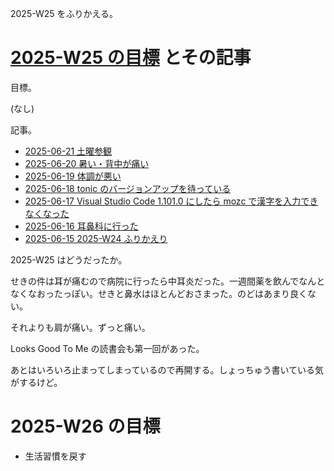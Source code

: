 2025-W25 をふりかえる。

# [2025-W25 の目標][2025-06-15] とその記事

目標。

(なし)

記事。

- [2025-06-21 土曜参観][2025-06-21]
- [2025-06-20 暑い・背中が痛い][2025-06-20]
- [2025-06-19 体調が悪い][2025-06-19]
- [2025-06-18 tonic のバージョンアップを待っている][2025-06-18]
- [2025-06-17 Visual Studio Code 1.101.0 にしたら mozc で漢字を入力できなくなった][2025-06-17]
- [2025-06-16 耳鼻科に行った][2025-06-16]
- [2025-06-15 2025-W24 ふりかえり][2025-06-15]

2025-W25 はどうだったか。

せきの件は耳が痛むので病院に行ったら中耳炎だった。一週間薬を飲んでなんとなくなおったっぽい。せきと鼻水はほとんどおさまった。のどはあまり良くない。

それよりも肩が痛い。ずっと痛い。

Looks Good To Me の読書会も第一回があった。

あとはいろいろ止まってしまっているので再開する。しょっちゅう書いている気がするけど。

# 2025-W26 の目標

- 生活習慣を戻す

[2025-06-15]: https://blog.bouzuya.net/2025/06/15/
[2025-06-16]: https://blog.bouzuya.net/2025/06/16/
[2025-06-17]: https://blog.bouzuya.net/2025/06/17/
[2025-06-18]: https://blog.bouzuya.net/2025/06/18/
[2025-06-19]: https://blog.bouzuya.net/2025/06/19/
[2025-06-20]: https://blog.bouzuya.net/2025/06/20/
[2025-06-21]: https://blog.bouzuya.net/2025/06/21/
